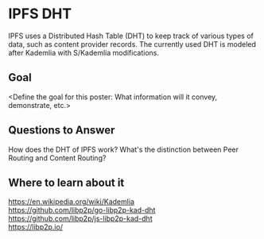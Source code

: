 # IPFS DHT

IPFS uses a Distributed Hash Table (DHT) to keep track of various types of data, such as content provider records. The currently used DHT is modeled after Kademlia with S/Kademlia modifications.

## Goal

<Define the goal for this poster: What information will it convey, demonstrate, etc.>

## Questions to Answer

How does the DHT of IPFS work?
What's the distinction between Peer Routing and Content Routing?

## Where to learn about it

<https://en.wikipedia.org/wiki/Kademlia>  
<https://github.com/libp2p/go-libp2p-kad-dht>  
<https://github.com/libp2p/js-libp2p-kad-dht>  
<https://libp2p.io/>
